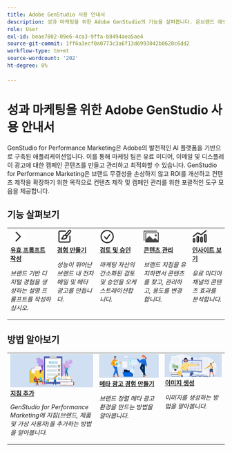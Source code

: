 ```yaml
---
title: Adobe GenStudio 사용 안내서
description: 성과 마케팅을 위한 Adobe GenStudio의 기능을 살펴봅니다. 온브랜드 에셋을 만들고, 변형을 생성하고, 경험을 최적화하는 방법을 알아봅니다.
role: User
exl-id: beae7802-09e6-4ca3-9ffa-b8494aea5ae4
source-git-commit: 1ff6a3ecf0a0773c3a6f13d6993042b0620c6dd2
workflow-type: tm+mt
source-wordcount: '202'
ht-degree: 8%

---
```


# 성과 마케팅을 위한 Adobe GenStudio 사용 안내서

GenStudio for Performance Marketing은 Adobe의 발전적인 AI 플랫폼을 기반으로 구축된 애플리케이션입니다. 이를 통해 마케팅 팀은 유료 미디어, 이메일 및 디스플레이 광고에 대한 캠페인 콘텐츠를 만들고 관리하고 최적화할 수 있습니다. GenStudio for Performance Marketing은 브랜드 무결성을 손상하지 않고 ROI를 개선하고 컨텐츠 제작을 확장하기 위한 목적으로 컨텐츠 제작 및 캠페인 관리를 위한 포괄적인 도구 모음을 제공합니다.

## 기능 살펴보기

<table style="table-layout:fixed">
<tr style="border: 0;">
   <td valign="top">
      <a href="../user-guide/effective-prompts.md">
      <img alt="오른쪽 V자" src="../assets/icons/icon-chevronRight.svg" width="35">
      </a>
      <div>
         <a href="../user-guide/effective-prompts.md">
         <strong>유효 프롬프트 작성</strong>
         </a>
      </div>
      <p>
         <em>브랜드 기반 디지털 경험을 생성하는 설명 프롬프트를 작성하십시오.</em>
      </p>
   </td>
   <td valign="top">
      <a href="../user-guide/create/overview.md">
      <img alt="페인트 브러쉬" src="../assets/icons/icon-create.svg" width="35">
      </a>
      <div>
         <a href="../user-guide/create/overview.md">
         <strong>경험 만들기</strong>
         </a>
      </div>
      <p>
         <em>성능이 뛰어난 브랜드 내 전자 메일 및 메타 광고를 만듭니다.</em>
      </p>
   </td>
   <td valign="top">
      <a href="../user-guide/approvals/overview.md">
      <img alt="확인 표시" src="../assets/icons/icon-checkmarkCircle.svg" width="35">
      </a>
      <div>
         <a href="../user-guide/approvals/overview.md">
         <strong>검토 및 승인</strong>
         </a>
      </div>
      <p>
         <em>마케팅 자산의 간소화된 검토 및 승인을 오케스트레이션합니다.</em>
      </p>
   </td>
   <td valign="top">
      <a href="../user-guide/content/overview.md">
      <img alt="격자" src="../assets/icons/icon-images.svg" width="35">
      </a>
      <div>
         <a href="../user-guide/content/overview.md">
         <strong>콘텐츠 관리</strong>
         </a>
      </div>
      <p>
         <em>브랜드 지침을 유지하면서 콘텐츠를 찾고, 관리하고, 용도를 변경합니다.</em>
      </p>
   </td>
   <td valign="top">
      <a href="../user-guide/insights/overview.md">
      <img alt="차트" src="../assets/icons/icon-dataAnalytics.svg" width="35">
      </a>
      <div>
         <a href="../user-guide/insights/overview.md">
         <strong>인사이트 보기</strong>
         </a>
      </div>
      <p>
         <em>유료 미디어 채널의 콘텐츠 효과를 분석합니다.</em>
      </p>
   </td>
</tr>
</table>

## 방법 알아보기

<table style="table-layout:fixed">
<td valign="top">
   <div>
      <a href="/help/user-guide/guidelines/add-guidelines.md">
      <img alt="지침 추가" src="../assets/card-guidelines.png">
      <strong>지침 추가</strong>
      </a>
   </div>
   <p>
      <em>GenStudio for Performance Marketing에 지침(브랜드, 제품 및 가상 사용자)을 추가하는 방법을 알아봅니다.</em>
   </p>
</td>
<td valign="top">
   <div>
      <a href="/help/user-guide/create/create-meta-ad.md">
      <img alt="파일을 폴더로 이동하는 사람" src="../assets/card-manage-content.png">
      <strong>메타 광고 경험 만들기</strong>
      </a>
   </div>
   <p>
      <em>브랜드 정렬 메타 광고 환경을 만드는 방법을 알아봅니다.</em>
   </p>
</td>
<td valign="top">
   <div>
      <a href="/help/user-guide/create/generate-assets.md">
      <img alt="아이디어, 책, 연필, 컴퓨터" src="../assets/card-create-assets.png">
      <strong>이미지 생성</strong>
      </a>
   </div>
   <p>
      <em>이미지를 생성하는 방법을 알아봅니다.</em>
   </p>
</td>
</table>
